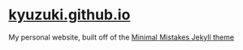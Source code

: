# [kyuzuki.github.io](https://kyuzuki.github.io)

My personal website, built off of the [Minimal Mistakes Jekyll theme](https://mmistakes.github.io/minimal-mistakes/)
